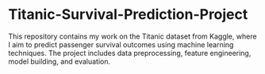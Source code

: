 # Titanic-Survival-Prediction-Project
This repository contains my work on the Titanic dataset from Kaggle, where I aim to predict passenger survival outcomes using machine learning techniques. The project includes data preprocessing, feature engineering, model building, and evaluation.
